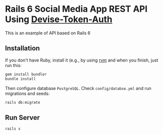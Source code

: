 # Rails 6 Social Media App REST API Using [Devise-Token-Auth](https://github.com/lynndylanhurley/devise_token_auth)

This is an example of API based on Rails 6

## Installation

If you don't have Ruby, install it (e.g., by using [rvm](https://rvm.io/) and when you finish, just run this:

```sh
gem install bundler
bundle install
```

Then configure database `PostgreSQL`. Check `config/databse.yml` and run migrations and seeds:

```sh
rails db:migrate
```

## Run Server

```bash
rails s
```